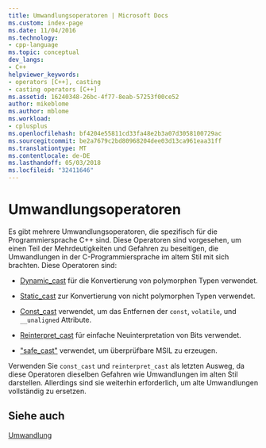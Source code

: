 ```yaml
---
title: Umwandlungsoperatoren | Microsoft Docs
ms.custom: index-page
ms.date: 11/04/2016
ms.technology:
- cpp-language
ms.topic: conceptual
dev_langs:
- C++
helpviewer_keywords:
- operators [C++], casting
- casting operators [C++]
ms.assetid: 16240348-26bc-4f77-8eab-57253f00ce52
author: mikeblome
ms.author: mblome
ms.workload:
- cplusplus
ms.openlocfilehash: bf4204e55811cd33fa48e2b3a07d3058100729ac
ms.sourcegitcommit: be2a7679c2bd80968204dee03d13ca961eaa31ff
ms.translationtype: MT
ms.contentlocale: de-DE
ms.lasthandoff: 05/03/2018
ms.locfileid: "32411646"
---
```

# <a name="casting-operators"></a>Umwandlungsoperatoren
Es gibt mehrere Umwandlungsoperatoren, die spezifisch für die Programmiersprache C++ sind. Diese Operatoren sind vorgesehen, um einen Teil der Mehrdeutigkeiten und Gefahren zu beseitigen, die Umwandlungen in der C-Programmiersprache im altem Stil mit sich brachten. Diese Operatoren sind:  
  
-   [Dynamic_cast](../cpp/dynamic-cast-operator.md) für die Konvertierung von polymorphen Typen verwendet.  
  
-   [Static_cast](../cpp/static-cast-operator.md) zur Konvertierung von nicht polymorphen Typen verwendet.  
  
-   [Const_cast](../cpp/const-cast-operator.md) verwendet, um das Entfernen der `const`, `volatile`, und `__unaligned` Attribute.  
  
-   [Reinterpret_cast](../cpp/reinterpret-cast-operator.md) für einfache Neuinterpretation von Bits verwendet.  
  
-   ["safe_cast"](../windows/safe-cast-cpp-component-extensions.md) verwendet, um überprüfbare MSIL zu erzeugen.  
  
 Verwenden Sie `const_cast` und `reinterpret_cast` als letzten Ausweg, da diese Operatoren dieselben Gefahren wie Umwandlungen im alten Stil darstellen. Allerdings sind sie weiterhin erforderlich, um alte Umwandlungen vollständig zu ersetzen.  
  
## <a name="see-also"></a>Siehe auch  
 [Umwandlung](../cpp/casting.md)